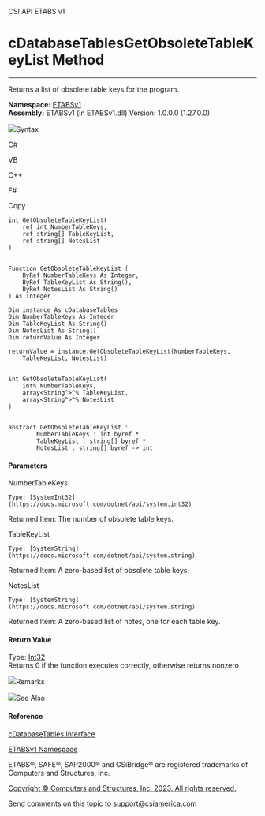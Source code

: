 ﻿

CSI API ETABS v1

# cDatabaseTablesGetObsoleteTableKeyList Method  
  
---  
  
Returns a list of obsolete table keys for the program.

**Namespace:** [ETABSv1](2780f1b8-2033-5289-2298-1cdb2a7508d9.htm)  
**Assembly:** ETABSv1 (in ETABSv1.dll) Version: 1.0.0.0 (1.27.0.0)

![](../icons/SectionExpanded.png)Syntax

C#

VB

C++

F#

Copy

    
    
    int GetObsoleteTableKeyList(
    	ref int NumberTableKeys,
    	ref string[] TableKeyList,
    	ref string[] NotesList
    )
    
    
    Function GetObsoleteTableKeyList ( 
    	ByRef NumberTableKeys As Integer,
    	ByRef TableKeyList As String(),
    	ByRef NotesList As String()
    ) As Integer
    
    Dim instance As cDatabaseTables
    Dim NumberTableKeys As Integer
    Dim TableKeyList As String()
    Dim NotesList As String()
    Dim returnValue As Integer
    
    returnValue = instance.GetObsoleteTableKeyList(NumberTableKeys, 
    	TableKeyList, NotesList)
    
    
    int GetObsoleteTableKeyList(
    	int% NumberTableKeys, 
    	array<String^>^% TableKeyList, 
    	array<String^>^% NotesList
    )
    
    
    abstract GetObsoleteTableKeyList : 
            NumberTableKeys : int byref * 
            TableKeyList : string[] byref * 
            NotesList : string[] byref -> int 
    

#### Parameters

NumberTableKeys

    Type: [SystemInt32](https://docs.microsoft.com/dotnet/api/system.int32)  
Returned Item: The number of obsolete table keys.

TableKeyList

    Type: [SystemString](https://docs.microsoft.com/dotnet/api/system.string)  
Returned Item: A zero-based list of obsolete table keys.

NotesList

    Type: [SystemString](https://docs.microsoft.com/dotnet/api/system.string)  
Returned Item: A zero-based list of notes, one for each table key.

#### Return Value

Type: [Int32](https://docs.microsoft.com/dotnet/api/system.int32)  
Returns 0 if the function executes correctly, otherwise returns nonzero

![](../icons/SectionExpanded.png)Remarks

![](../icons/SectionExpanded.png)See Also

#### Reference

[cDatabaseTables Interface](ee40c9d3-38a7-f8fa-62e4-9da8c2cd3af7.htm)

[ETABSv1 Namespace](2780f1b8-2033-5289-2298-1cdb2a7508d9.htm)

ETABS®, SAFE®, SAP2000® and CSiBridge® are registered trademarks of Computers
and Structures, Inc.  

[Copyright © Computers and Structures, Inc. 2023. All rights
reserved.](http://www.csiamerica.com)

Send comments on this topic to
[support@csiamerica.com](mailto:support%40csiamerica.com?Subject=CSI%20API%20ETABS%20v1)

